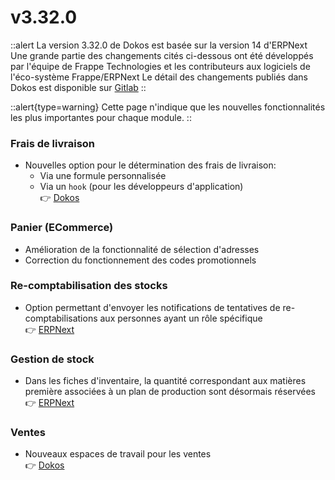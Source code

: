 # v3.32.0

::alert
La version 3.32.0 de Dokos est basée sur la version 14 d'ERPNext
Une grande partie des changements cités ci-dessous ont été développés par l'équipe de Frappe Technologies et les contributeurs aux logiciels de l'éco-système Frappe/ERPNext
Le détail des changements publiés dans Dokos est disponible sur [Gitlab](https://gitlab.com/dokos/dokos/-/releases/v3.32.0)
::

::alert{type=warning}
Cette page n'indique que les nouvelles fonctionnalités les plus importantes pour chaque module.
::

### Frais de livraison

- Nouvelles option pour le détermination des frais de livraison:
  - Via une formule personnalisée
  - Via un `hook` (pour les développeurs d'application)  
:point_right: [Dokos](https://gitlab.com/dokos/dokos/-/merge_requests/95)


### Panier (ECommerce)

- Amélioration de la fonctionnalité de sélection d'adresses  
- Correction du fonctionnement des codes promotionnels  


### Re-comptabilisation des stocks

- Option permettant d'envoyer les notifications de tentatives de re-comptabilisations aux personnes ayant un rôle spécifique  
:point_right: [ERPNext](https://github.com/frappe/erpnext/pull/35161)


### Gestion de stock

- Dans les fiches d'inventaire, la quantité correspondant aux matières première associées à un plan de production sont désormais réservées
:point_right: [ERPNext](https://github.com/frappe/erpnext/pull/35144)


### Ventes

- Nouveaux espaces de travail pour les ventes  
:point_right: [Dokos](https://gitlab.com/dokos/dokos/-/merge_requests/113)
